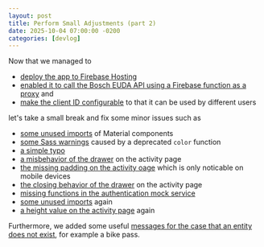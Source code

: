 ```yaml
---
layout: post
title: Perform Small Adjustments (part 2)
date: 2025-10-04 07:00:00 -0200
categories: [devlog]
---
```


Now that we managed to
* [deploy the app to Firebase Hosting](https://open-ebike.github.io/devlog/2025/09/30/deploy-to-firebase-hosting.html)
* [enabled it to call the Bosch EUDA API using a Firebase function as a proxy](https://open-ebike.github.io/devlog/2025/10/02/use-firebase-functions-to-proxy-api-calls.html) and 
* [make the client ID configurable](https://open-ebike.github.io/devlog/2025/10/03/make-client-id-configurable.html) to that it can be used by different users 

let's take a small break and fix some minor issues such as

* [some unused imports](https://github.com/open-ebike/open-ebike-frontend/commit/9973def7e4eb5872ba8c29ea2583cfa08ebbe482) of Material components
* [some Sass warnings](https://github.com/open-ebike/open-ebike-frontend/commit/272f7529b6b20524376d864b4702192efc624003) caused by a deprecated `color` function
* [a simple typo](https://github.com/open-ebike/open-ebike-frontend/commit/5c76c64b625bc2968a6aef4b4863f70ca0fabf99)
* [a misbehavior of the drawer](https://github.com/open-ebike/open-ebike-frontend/commit/bdaebd9e56bcc2157a9ff145b47fc026ba5d8c57) on the activity page
* [the missing padding on the activity oage](https://github.com/open-ebike/open-ebike-frontend/commit/07802414827b04ab53cd670ea92406abb8e5da58) which is only noticable on mobile devices
* [the closing behavior of the drawer](https://github.com/open-ebike/open-ebike-frontend/commit/4274bbb629a7bdcb3cd106e6847e557411cd83c5) on the activity page
* [missing functions in the authentication mock service](https://github.com/open-ebike/open-ebike-frontend/commit/a4d82a85b81085e4882b7cc9165c46fe99b3742d)
* [some unused imports](https://github.com/open-ebike/open-ebike-frontend/commit/759cdda390da9a2c76acf5dc042e4777a4d148b1) again
* [a height value on the activity page](https://github.com/open-ebike/open-ebike-frontend/commit/d77cc183e614f10c86759d74d05d32f8a88f28fe) again

Furthermore, we added some useful [messages for the case that an entity does not exist](https://github.com/open-ebike/open-ebike-frontend/commit/065eb862af273ec2838bd029edeb03e8415c7c5e), for example a bike pass.